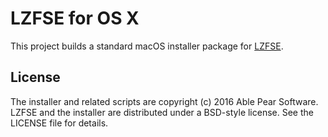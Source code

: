 LZFSE for OS X
==============

This project builds a standard macOS installer package for [LZFSE][1]. 

License
-------
The installer and related scripts are copyright (c) 2016 Able Pear Software.
LZFSE and the installer are distributed under a BSD-style license.  See the 
LICENSE file for details.

[1]: https://github.com/lzfse/lzfse "LZFSE"

